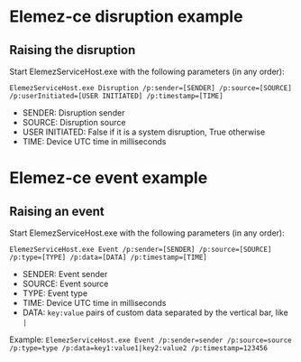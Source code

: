 # Elemez-ce disruption example
## Raising the disruption
Start ElemezServiceHost.exe with the following parameters (in any order):

`ElemezServiceHost.exe Disruption /p:sender=[SENDER] /p:source=[SOURCE] /p:userInitiated=[USER INITIATED] /p:timestamp=[TIME]`

- SENDER: Disruption sender
- SOURCE: Disruption source
- USER INITIATED: False if it is a system disruption, True otherwise
- TIME: Device UTC time in milliseconds

# Elemez-ce event example
## Raising an event
Start ElemezServiceHost.exe with the following parameters (in any order):

`ElemezServiceHost.exe Event /p:sender=[SENDER] /p:source=[SOURCE] /p:type=[TYPE] /p:data=[DATA] /p:timestamp=[TIME]`

- SENDER: Event sender
- SOURCE: Event source
- TYPE: Event type
- TIME: Device UTC time in milliseconds
- DATA: `key:value` pairs of custom data separated by the vertical bar, like `|`

Example: 
`ElemezServiceHost.exe Event /p:sender=sender /p:source=source /p:type=type /p:data=key1:value1|key2:value2 /p:timestamp=123456`
